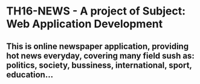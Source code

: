 # TH16-NEWS - A project of Subject: Web Application Development 

## This is online newspaper application, providing hot news everyday, covering many field sush as: politics, society, bussiness, international, sport, education...
